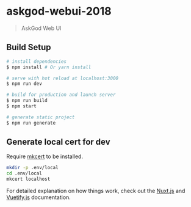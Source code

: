# askgod-webui-2018

> AskGod Web UI

## Build Setup

``` bash
# install dependencies
$ npm install # Or yarn install

# serve with hot reload at localhost:3000
$ npm run dev

# build for production and launch server
$ npm run build
$ npm start

# generate static project
$ npm run generate
```

## Generate local cert for dev

Require [mkcert](https://github.com/FiloSottile/mkcert) to be installed.

``` bash
mkdir -p .env/local
cd .env/local
mkcert localhost
```

For detailed explanation on how things work, check out the [Nuxt.js](https://github.com/nuxt/nuxt.js) and [Vuetify.js](https://vuetifyjs.com/) documentation.
